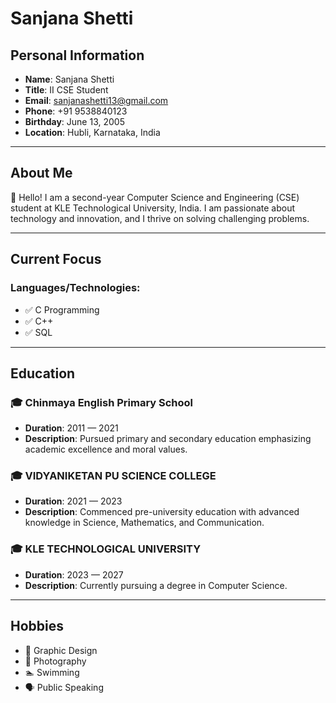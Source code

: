 #  Sanjana Shetti 

## Personal Information
- **Name**: Sanjana Shetti
- **Title**: II CSE Student
- **Email**: [sanjanashetti13@gmail.com](mailto:sanjanashetti13@gmail.com)
- **Phone**: +91 9538840123
- **Birthday**: June 13, 2005
- **Location**: Hubli, Karnataka, India

---

## About Me
👋 Hello! I am a second-year Computer Science and Engineering (CSE) student at KLE Technological University, India. I am passionate about technology and innovation, and I thrive on solving challenging problems.

---

## Current Focus
### Languages/Technologies:
- ✅ C Programming
- ✅ C++
- ✅ SQL

---

## Education
### 🎓 Chinmaya English Primary School
- **Duration**: 2011 — 2021
- **Description**: Pursued primary and secondary education emphasizing academic excellence and moral values.

### 🎓 VIDYANIKETAN PU SCIENCE COLLEGE
- **Duration**: 2021 — 2023
- **Description**: Commenced pre-university education with advanced knowledge in Science, Mathematics, and Communication.

### 🎓 KLE TECHNOLOGICAL UNIVERSITY
- **Duration**: 2023 — 2027
- **Description**: Currently pursuing a degree in Computer Science.

---

## Hobbies
- 🎨 Graphic Design
- 📸 Photography
- 🏊 Swimming
- 🗣️ Public Speaking
